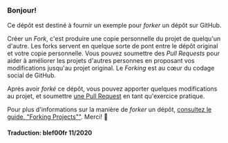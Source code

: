 ### Bonjour!

Ce dépôt est destiné à fournir un exemple pour *forker* un dépôt sur GitHub.

Créer un *Fork*, c'est produire une copie personnelle du projet de quelqu'un d'autre. Les forks servent en quelque sorte de pont entre le dépôt original et
votre copie personnelle. Vous pouvez soumettre des *Pull Requests* pour aider à améliorer les projets d'autres personnes en proposant vos modifications
jusqu'au projet original. Le *Forking* est au cœur du codage social de GitHub.

Après avoir *forké* ce dépôt, vous pouvez apporter quelques modifications au projet,
et soumettre [une Pull Request](https://github.com/octocat/Spoon-Knife/pulls) en tant qu'exercice pratique.

Pour plus d'informations sur la manière de *forker* un dépôt, [consultez le guide, "Forking Projects""](http://guides.github.com/overviews/forking/).
Merci! :sparkling_heart:

#### Traduction: blef00fr 11/2020
